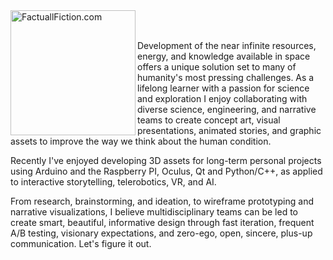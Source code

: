 
<img align="left" alt="FactuallFiction.com" width="200px" src="http://factualfiction.com/factualfictionstudios/wp-content/uploads/2018/11/Signature_FF_Logo_whiteBKGRDTspread-1.png" /> 

<br />
<br />

Development of the near infinite resources, energy, and knowledge available in space offers a unique solution set to many of humanity's most pressing challenges. As a lifelong learner with a passion for science and exploration I enjoy collaborating with diverse science, engineering, and narrative teams to create concept art, visual presentations, animated stories, and graphic assets to improve the way we think about the human condition. 

Recently I've enjoyed developing 3D assets for long-term personal projects using Arduino and the Raspberry PI, Oculus, Qt and Python/C++, as applied to interactive storytelling, telerobotics, VR, and AI.
 
From research, brainstorming, and ideation, to wireframe prototyping and narrative visualizations, I believe multidisciplinary teams can be led to create smart, beautiful, informative design through fast iteration, frequent A/B testing, visionary expectations, and zero-ego, open, sincere, plus-up communication. Let's figure it out. 
